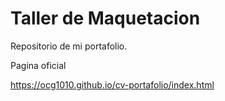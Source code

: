 # Taller de Maquetacion

Repositorio de mi portafolio.

Pagina oficial

https://ocg1010.github.io/cv-portafolio/index.html